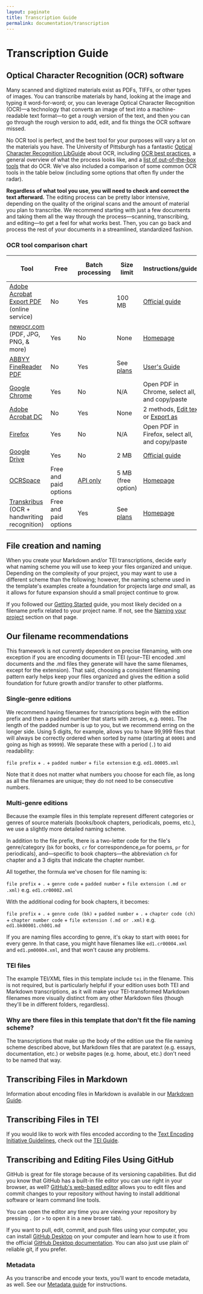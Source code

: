```yaml
---
layout: paginate
title: Transcription Guide
permalink: documentation/transcription
---
```


# Transcription Guide

## Optical Character Recognition (OCR) software

Many scanned and digitized materials exist as PDFs, TIFFs, or other types of 
images. You can transcribe materials by hand, looking at the image and typing 
it word-for-word; or, you can leverage Optical Character Recognition (OCR)—a 
technology that converts an image of text into a machine-readable text format—to 
get a rough version of the text, and then you can go through the rough version 
to add, edit, and fix things the OCR software missed. 

No OCR tool is perfect, and the best tool for your purposes will vary a lot on 
the materials you have. The University of Pittsburgh has a fantastic 
[Optical Character Recognition LibGuide](https://pitt.libguides.com/ocr/intro) 
about OCR, including 
[OCR best practices](https://pitt.libguides.com/ocr/bestpractices), a general 
overview of what the process looks like, and a 
[list of out-of-the-box tools](https://pitt.libguides.com/ocr/outoftheboxtools) 
that do OCR. We've also included a comparison of some common OCR tools in the 
table below (including some options that often fly under the radar).

**Regardless of what tool you use, you will need to check and correct the text 
afterward.** The editing process can be pretty labor intensive, depending on the 
quality of the original scans and the amount of material you plan to transcribe. 
We recommend starting with just a few documents and taking them all the way 
through the process—scanning, transcribing, and editing—to get a feel for what 
works best. Then, you can go back and process the rest of your documents in a 
streamlined, standardized fashion.

### OCR tool comparison chart

| Tool | Free | Batch processing | Size limit | Instructions/guides | Example output (from [example PDF](https://drive.google.com/file/d/1o4p-jGnzowTdDhv994lMvv6KtH-c8D1g/view?usp=drive_link)) |
| ------- | ------- | ------- | ------- | ------- | ------- |
| [Adobe Acrobat Export PDF](https://www.adobe.com/acrobat/export-pdf-online-pricing.html) (online service) | No | Yes | 100 MB | [Official guide](https://helpx.adobe.com/acrobat/web/share-review-and-export/export-and-print/export-pdf-overview.html) | [ocr-adobeweb.docx](https://docs.google.com/document/d/1MJ58mSEniJYqbAq6q995HFWjdXRMi0mt/edit?usp=drive_link&ouid=105957547306882692685&rtpof=true&sd=true) |
| [newocr.com](https://www.newocr.com/) (PDF, JPG, PNG, & more) | Yes | No | None | [Homepage](https://www.newocr.com/) | [ocr-newocr.doc](https://docs.google.com/document/d/1WFVcZpVx15aIKjwADXru8acFd4fUs_YB/edit?usp=drive_link&ouid=105957547306882692685&rtpof=true&sd=true) <br />[ocr-newocr.txt](https://drive.google.com/file/d/1xB6jqdmO9-HCvJTlR1izNaVEzzLYRCrc/view?usp=drive_link) |
| [ABBYY FineReader PDF](https://pdf.abbyy.com/) | No | Yes | See [plans](https://pdf.abbyy.com/pricing/) | [User's Guide](https://support.abbyy.com/hc/en-us/articles/360006360039-FineReader-User-s-guides) | - |
| [Google Chrome](https://www.google.com/chrome/) | Yes | No | N/A | Open PDF in Chrome, select all, and copy/paste | [ocr-chromecopy.docx](https://docs.google.com/document/d/13OKmiW0LTW0ZwTN-P2FQItKSPby9GFTB/edit?usp=drive_link&ouid=105957547306882692685&rtpof=true&sd=true) |
| [Adobe Acrobat DC](https://www.adobe.com/acrobat.html) | No | Yes | None | 2 methods, [Edit text](https://helpx.adobe.com/acrobat/using/edit-text-pdfs.html) or [Export as](https://helpx.adobe.com/acrobat/using/pdf-to-word.html) | [ocr-adobeexport.docx](https://docs.google.com/document/d/1aHw45skBZnZV19VU8z8aMSbnulnB-3BX/edit?usp=drive_link&ouid=105957547306882692685&rtpof=true&sd=true) |
| [Firefox](https://www.mozilla.org/en-US/firefox/) | Yes | No | N/A | Open PDF in Firefox, select all, and copy/paste | [ocr-firefoxcopy.docx](https://docs.google.com/document/d/11ImsYEHvCR3uBtf2JkEjrVJ6urUt2US7/edit?usp=drive_link&ouid=105957547306882692685&rtpof=true&sd=true) |
| [Google Drive](https://drive.google.com/drive/) | Yes | No | 2 MB | [Official guide](https://support.google.com/drive/answer/176692?hl=en&co=GENIE.Platform%3DDesktop) | [ocr-googledrive.docx](https://docs.google.com/document/d/1Mh09dsKbwG7gVJkoIf6ckqR1B2g3OHTF/edit?usp=drive_link&ouid=105957547306882692685&rtpof=true&sd=true) |
| [OCRSpace](https://ocr.space/) | Free and paid options | [API only](https://ocr.space/OCRAPI) | 5 MB (free option) | [Homepage](https://ocr.space/) | [ocr-ocrspace.txt](https://drive.google.com/file/d/1RqiSRwAmDir_-ZUW87vxBkMvqwSMN15-/view?usp=drive_link) |
| [Transkribus](https://www.transkribus.org/) (OCR + handwriting recognition) | Free and paid options | Yes | See [plans](https://www.transkribus.org/plans) | [Homepage](https://readcoop.eu/transkribus/?sc=Transkribus) | - |


## File creation and naming

When you create your Markdown and/or TEI transcriptions, decide early what naming 
scheme you will use to keep your files organized and unique. Depending on the 
complexity of your project, you may want to use a different scheme than the 
following; however, the naming scheme used in the template's examples create a
foundation for projects large *and* small, as it allows for future expansion 
should a small project continue to grow.

If you followed our 
[Getting Started](https://recoveryhub.github.io/edition_template/documentation/setup) 
guide, you most likely decided on a filename prefix related to your project 
name. If not, see the 
[Naming your project](https://recoveryhub.github.io/edition_template/documentation/setup#naming-your-project) 
section on that page.

## Our filename recommendations

This framework is not currently dependent on precise filenaming, with one exception if you are encoding  documents in TEI (your–TEI encoded .xml documents and the .md files they generate will have the same filenames, except for the extension). That said, choosing a consistent filenaming pattern early helps keep your files organized and gives the edition a solid foundation for future growth and/or transfer to other platforms.

### Single-genre editions

We recommend having filenames for transcriptions begin with the edition prefix 
and then a padded number that starts with zeroes, e.g. `00001`. The length of 
the padded number is up to you, but we recommend erring on the longer side. 
Using 5 digits, for example, allows you to have 99,999 files that will always 
be correctly ordered when sorted by name (starting at `00001` and going as 
high as `99999`). We separate these with a period (`.`) to aid readability:

`file prefix` + `.` + `padded number` + `file extension`
e.g.
`ed1.00005.xml`

Note that it does not matter what numbers you choose for each file, as long as 
all the filenames are unique; they do not need to be consecutive numbers.

### Multi-genre editions

Because the example files in this template represent different categories or 
genres of source materials (books/book chapters, periodicals, poems, etc.), we 
use a slightly more detailed naming scheme. 

In addition to the file prefix, there is a two-letter code for the file's 
genre/category (`bk` for books, `cr` for correspondence,`pm` for poems, `pr` 
for periodicals), and—specific to book chapters—the abbreviation `ch` for 
chapter and a 3 digits that indicate the chapter number. 

All together, the formula we've chosen for file naming is:

`file prefix` + `.` + `genre code` + `padded number` + `file extension (.md or .xml)`
e.g.
`ed1.cr00002.xml`

With the additional coding for book chapters, it becomes:

`file prefix` + `.` + `genre code (bk)` + `padded number` + `.` + `chapter code (ch)` + `chapter number code` + `file extension (.md or .xml)`
e.g. 
`ed1.bk00001.ch001.md`

If you are naming files according to genre, it's okay to start with `00001` for 
every genre. In that case, you might have filenames like `ed1.cr00004.xml` and 
`ed1.pm00004.xml`, and that won't cause any problems.

### TEI files

The example TEI/XML files in this template include `tei` in the filename. This is not required, but is particularly helpful if your edition uses both TEI and Markdown transcriptions, as it will make your TEI-transformed Markdown filenames more visually distinct from any other Markdown files (though they'll be in different folders, regardless).

### Why are there files in this template that don't fit the file naming scheme?

The transcriptions that make up the body of the edition use the file naming 
scheme described above, but Markdown files that are paratext (e.g. essays, 
documentation, etc.) or website pages (e.g. home, about, etc.) don't need to be 
named that way.

## Transcribing Files in Markdown

Information about encoding files in Markdown is available in our 
[Markdown Guide](https://recoveryhub.github.io/edition_template/documentation/markdown).

## Transcribing Files in TEI

If you would like to work with files encoded according to the [Text Encoding Initiative Guidelines](https://tei-c.org/guidelines/), check out the [TEI Guide](https://recoveryhub.github.io/edition_template/documentation/tei).

## Transcribing and Editing Files Using GitHub

GitHub is great for file storage because of its versioning capabilities. But 
did you know that GitHub has a built-in file editor you can use right in your 
browser, as well? [GitHub's web-based editor](https://documentation.github.com/en/codespaces/the-githubdev-web-based-editor#opening-the-githubdev-editor) allows you to edit 
files and commit changes to your repository without having to install additional 
software or learn command line tools.

You can open the editor any time you are viewing your repository by pressing `.` 
(or `>` to open it in a new broser tab).

If you want to pull, edit, commit, and push files using your computer, you can 
install [GitHub Desktop](https://desktop.github.com/download/) on your computer 
and learn how to use it from the official 
[GitHub Desktop documentation](https://documentation.github.com/en/desktop). 
You can also just use plain ol' reliable git, if you prefer.

### Metadata

As you transcribe and encode your texts, you'll want to encode metadata, as well. See our [Metadata guide](https://recoveryhub.github.io/edition_template/documentation/metadata) for instructions.

